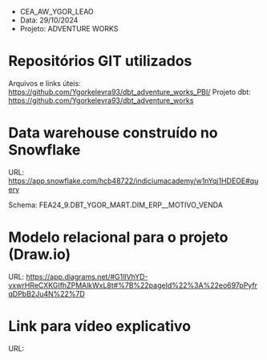 
 * CEA_AW_YGOR_LEAO
 * Data: 29/10/2024
 * Projeto: ADVENTURE WORKS
 

# Repositórios GIT utilizados

Arquivos e links úteis: https://github.com/Ygorkelevra93/dbt_adventure_works_PBI/
Projeto dbt: https://github.com/Ygorkelevra93/dbt_adventure_works



# Data warehouse construído no Snowflake

URL: 
https://app.snowflake.com/hcb48722/indiciumacademy/w1nYqj1HDEOE#query

Schema: FEA24_9.DBT_YGOR_MART.DIM_ERP__MOTIVO_VENDA

# Modelo relacional para o projeto (Draw.io)
URL: https://app.diagrams.net/#G1lIVhYD-vxwrHReCXKGIfhZPMAlkWxL8t#%7B%22pageId%22%3A%22eo697pPyfrqDPbB2Ju4N%22%7D

# Link para vídeo explicativo
URL: 
